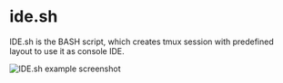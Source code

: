 # ide.sh
IDE.sh is the BASH script, which creates tmux session with predefined layout to use it as console IDE.  

![IDE.sh example screenshot](https://github.com/serkosal/ide.sh/assets/idesh)
